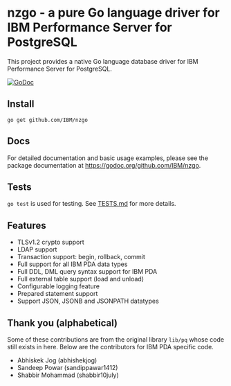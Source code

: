 # nzgo - a pure Go language driver for IBM Performance Server for PostgreSQL
This project provides a native Go language database driver for IBM Performance Server for PostgreSQL.

[![GoDoc](https://godoc.org/github.com/IBM/nzgo?status.svg)](https://godoc.org/github.com/IBM/nzgo)

## Install

`go get github.com/IBM/nzgo`

## Docs

For detailed documentation and basic usage examples, please see the package
documentation at <https://godoc.org/github.com/IBM/nzgo>.

## Tests

`go test` is used for testing.  See [TESTS.md](TESTS.md) for more details.

## Features

* TLSv1.2 crypto support
* LDAP support
* Transaction support: begin, rollback, commit
* Full support for all IBM PDA data types
* Full DDL, DML query syntax support for IBM PDA
* Full external table support (load and unload)
* Configurable logging feature
* Prepared statement support
* Support JSON, JSONB and JSONPATH datatypes

## Thank you (alphabetical)

Some of these contributions are from the original library `lib/pq` whose
code still exists in here. Below are the contributors for IBM PDA specific
code.

* Abhiskek Jog (abhishekjog)
* Sandeep Powar (sandippawar1412)
* Shabbir Mohammad (shabbir10july)
